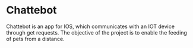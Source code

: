 # Chattebot
Chattebot is an app for IOS, which communicates with an IOT device through get requests. The objective of the project is to enable the feeding of pets from a distance.
